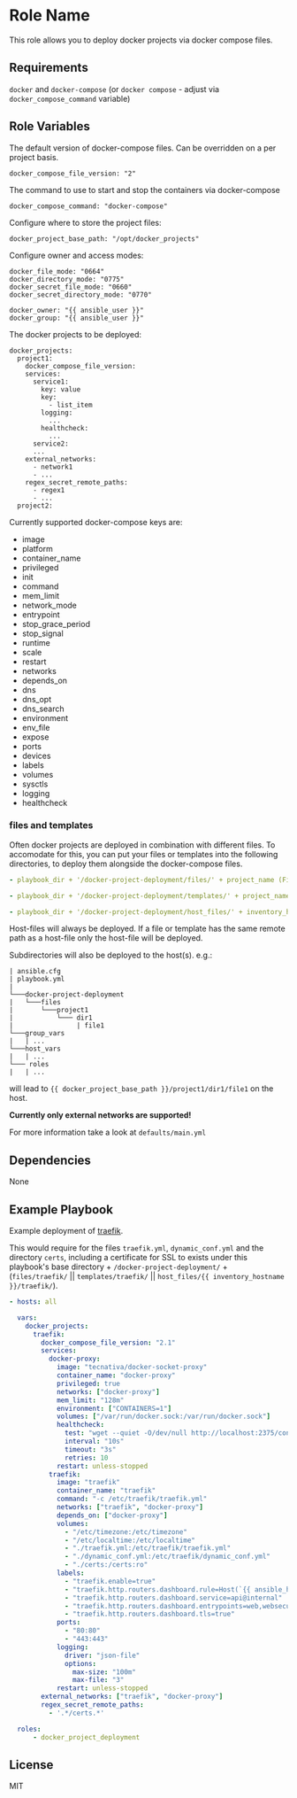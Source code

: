 Role Name
=========

This role allows you to deploy docker projects via docker compose files.

Requirements
------------

`docker` and `docker-compose` (or `docker compose` - adjust via `docker_compose_command` variable)

Role Variables
--------------

The default version of docker-compose files. Can be overridden on a per project basis.

    docker_compose_file_version: "2"

The command to use to start and stop the containers via docker-compose

    docker_compose_command: "docker-compose"

Configure where to store the project files:

    docker_project_base_path: "/opt/docker_projects"

Configure owner and access modes:

    docker_file_mode: "0664"
    docker_directory_mode: "0775"
    docker_secret_file_mode: "0660"
    docker_secret_directory_mode: "0770"

    docker_owner: "{{ ansible_user }}"
    docker_group: "{{ ansible_user }}"

The docker projects to be deployed:

    docker_projects:
      project1:
        docker_compose_file_version: 
        services:
          service1:
            key: value
            key:
              - list_item
            logging:
              ...
            healthcheck:
              ...
          service2:
          ...
        external_networks:
          - network1
          - ...
        regex_secret_remote_paths:
          - regex1
          - ...
      project2:

Currently supported docker-compose keys are:
- image
- platform
- container_name
- privileged
- init
- command
- mem_limit
- network_mode
- entrypoint
- stop_grace_period
- stop_signal
- runtime
- scale
- restart
- networks
- depends_on
- dns
- dns_opt
- dns_search
- environment
- env_file
- expose
- ports
- devices
- labels
- volumes
- sysctls
- logging
- healthcheck

### files and templates

Often docker projects are deployed in combination with different files. To accomodate for this, you can put your files or templates into the following directories, to deploy them alongside the docker-compose files.

```yaml
- playbook_dir + '/docker-project-deployment/files/' + project_name (Files will be deployed for every project with matching project_name.)

- playbook_dir + '/docker-project-deployment/templates/' + project_name (Templates will be deployed for every project with matching project_name. Templates can have the .j2 file extension, which will be stripped on deployment, but it isn't required.)

- playbook_dir + '/docker-project-deployment/host_files/' + inventory_hostname + '/' + project_name (files will be deployed for a the host `inventory_hostname` and for the project `project_name` only.)
```

Host-files will always be deployed. If a file or template has the same remote path as a host-file only the host-file will be deployed.

Subdirectories will also be deployed to the host(s). e.g.:

```
| ansible.cfg
| playbook.yml
|
└───docker-project-deployment
|   └───files
|       └───project1
|           └─── dir1
|                | file1
└───group_vars
|   | ...
└───host_vars
|   | ...
└─── roles
|   | ...
```
will lead to `{{ docker_project_base_path }}/project1/dir1/file1` on the host.

**Currently only external networks are supported!**

For more information take a look at `defaults/main.yml`

Dependencies
------------

None

Example Playbook
----------------
Example deployment of [traefik](https://github.com/traefik/traefik-library-image).

This would require for the files `traefik.yml`, `dynamic_conf.yml` and the directory `certs`, including a certificate for SSL to exists under this playbook's base directory + `/docker-project-deployment/` + (`files/traefik/` || `templates/traefik/` || `host_files/{{ inventory_hostname }}/traefik/`).

```yaml
- hosts: all

  vars:
    docker_projects:
      traefik:
        docker_compose_file_version: "2.1"
        services:
          docker-proxy:
            image: "tecnativa/docker-socket-proxy"
            container_name: "docker-proxy"
            privileged: true
            networks: ["docker-proxy"]
            mem_limit: "128m"
            environment: ["CONTAINERS=1"]
            volumes: ["/var/run/docker.sock:/var/run/docker.sock"]
            healthcheck:
              test: "wget --quiet -O/dev/null http://localhost:2375/containers/json?limit=1"
              interval: "10s"
              timeout: "3s"
              retries: 10
            restart: unless-stopped
          traefik:
            image: "traefik"
            container_name: "traefik"
            command: "-c /etc/traefik/traefik.yml"
            networks: ["traefik", "docker-proxy"]
            depends_on: ["docker-proxy"]
            volumes:
              - "/etc/timezone:/etc/timezone"
              - "/etc/localtime:/etc/localtime"
              - "./traefik.yml:/etc/traefik/traefik.yml"
              - "./dynamic_conf.yml:/etc/traefik/dynamic_conf.yml"
              - "./certs:/certs:ro"
            labels:
              - "traefik.enable=true"
              - "traefik.http.routers.dashboard.rule=Host(`{{ ansible_host) }}`) && (PathPrefix(`/api`) || PathPrefix(`/dashboard`))"
              - "traefik.http.routers.dashboard.service=api@internal"
              - "traefik.http.routers.dashboard.entrypoints=web,websecure"
              - "traefik.http.routers.dashboard.tls=true"
            ports:
              - "80:80"
              - "443:443"
            logging:
              driver: "json-file"
              options:
                max-size: "100m"
                max-file: "3"
            restart: unless-stopped
        external_networks: ["traefik", "docker-proxy"]
        regex_secret_remote_paths:
          - '.*/certs.*'

  roles:
      - docker_project_deployment
```

License
-------

MIT

